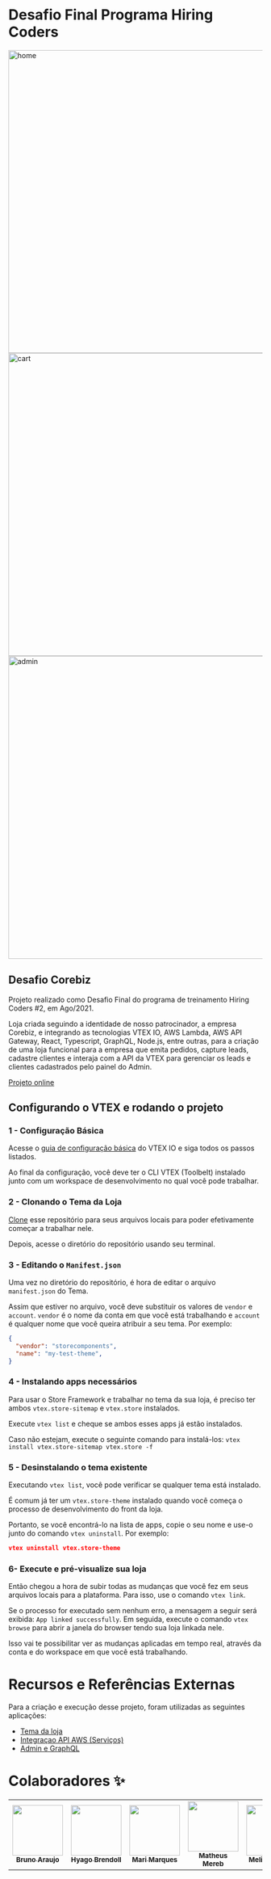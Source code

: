 # Desafio Final Programa Hiring Coders

<img src="https://cdn.discordapp.com/attachments/694236612254630012/881915118965903420/unknown.png" alt="home" width="600"/>
<img src="https://cdn.discordapp.com/attachments/694236612254630012/881976816561180712/unknown.png" alt="cart" width="600"/>
<img src="https://cdn.discordapp.com/attachments/879881118059470859/881978074256773190/admin.png" alt="admin" width="600"/>


## Desafio Corebiz

Projeto realizado como Desafio Final do programa de treinamento Hiring Coders #2, em Ago/2021. 

Loja criada seguindo a identidade de nosso patrocinador, a empresa Corebiz, e integrando as tecnologias VTEX IO, AWS Lambda, AWS API Gateway, React, Typescript, GraphQL, Node.js, entre outras, para a criação de uma loja funcional para a empresa que emita pedidos, capture leads, cadastre clientes e interaja com a API da VTEX para gerenciar os leads e clientes cadastrados pelo painel do Admin.

[Projeto online](https://corebiz--hiringcoders202127.myvtex.com/about)

## Configurando o VTEX e rodando o projeto

### 1 -  Configuração Básica

Acesse o [guia de configuração básica](https://vtex.io/docs/getting-started/build-stores-with-store-framework/1) do VTEX IO e siga todos os passos listados.

Ao final da configuração, você deve ter o CLI VTEX (Toolbelt) instalado junto com um workspace de desenvolvimento no qual você pode trabalhar.

### 2 -  Clonando o Tema da Loja

[Clone](https://help.github.com/en/github/creating-cloning-and-archiving-repositories/cloning-a-repository) esse repositório para seus arquivos locais para poder efetivamente começar a trabalhar nele.

Depois, acesse o diretório do repositório usando seu terminal.

### 3 -  Editando o `Manifest.json`

Uma vez no diretório do repositório, é hora de editar o arquivo `manifest.json` do Tema.

Assim que estiver no arquivo, você deve substituir os valores de `vendor` e `account`. `vendor` é o nome da conta em que você está trabalhando e `account` é qualquer nome que você queira atribuir a seu tema. Por exemplo:

```json
{
  "vendor": "storecomponents",
  "name": "my-test-theme",
}
```

###  4 -  Instalando apps necessários

Para usar o Store Framework e trabalhar no tema da sua loja, é preciso ter ambos `vtex.store-sitemap` e `vtex.store` instalados.

Execute `vtex list` e cheque se ambos esses apps já estão instalados.

Caso não estejam, execute o seguinte comando para instalá-los: `vtex install vtex.store-sitemap vtex.store -f`

###  5 -  Desinstalando o tema existente

Executando `vtex list`, você pode verificar se qualquer tema está instalado.

É comum já ter um `vtex.store-theme` instalado quando você começa o processo de desenvolvimento do front da loja.

Portanto, se você encontrá-lo na lista de apps, copie o seu nome e use-o junto do comando `vtex uninstall`. Por exemplo: 

```json
vtex uninstall vtex.store-theme
```

###  6- Execute e pré-visualize sua loja

Então chegou a hora de subir todas as mudanças que você fez em seus arquivos locais para a plataforma. Para isso, use o comando `vtex link`.

Se o processo for executado sem nenhum erro, a mensagem a seguir será exibida: `App linked successfully`. Em seguida, execute o comando `vtex browse` para abrir a janela do browser tendo sua loja linkada nele.

Isso vai te possibilitar ver as mudanças aplicadas em tempo real, através da conta e do workspace em que você está trabalhando.


# Recursos e Referências Externas

Para a criação e execução desse projeto, foram utilizadas as seguintes aplicações:
- [Tema da loja](#)
- [Integraçao API AWS (Serviços)](https://github.com/matheusmereb/hc-corebiz-27-apis)
- [Admin e GraphQL](https://github.com/willamys/wgfa7-admin-vtex-io)

# Colaboradores ✨
<table>
  <tr>
    <td align="center"><a href="https://github.com/brunotda"><img src="https://avatars0.githubusercontent.com/u/15007670?v=4" width="100px;" alt=""/><br /><sub><b>Bruno Araujo</b></sub></a></td>
    <td align="center"><a href="https://github.com/brendoll"><img src="https://avatars0.githubusercontent.com/u/5557733?v=4" width="100px;" alt=""/><br /><sub><b>Hyago Brendoll</b></sub></a></td>
    <td align="center"><a href="https://github.com/marim77"><img src="https://avatars0.githubusercontent.com/u/87247438?v=4" width="100px;" alt=""/><br /><sub><b>Mari Marques</b></sub></a></td>
    <td align="center"><a href="https://github.com/matheusmereb"><img src="https://avatars0.githubusercontent.com/u/79163839?v=4" width="100px;" alt=""/><br /><sub><b>Matheus Mereb</b></sub></a></td>
    <td align="center"><a href="https://github.com/melissareboucas"><img src="https://avatars0.githubusercontent.com/u/86539553?v=4" width="100px;" alt=""/><br /><sub><b>Melissa Viana</b></sub></a></td>
     <td align="center"><a href="https://github.com/sergiofdf"><img src="https://avatars0.githubusercontent.com/u/84455399?v=4" width="100px;" alt=""/><br /><sub><b>Sérgio Filho</b></sub></a></td>
    <td align="center"><a href="https://github.com/kyothiago"><img src="https://avatars0.githubusercontent.com/u/20112201?v=4" width="100px;" alt=""/><br /><sub><b>Thiago Almeida</b></sub></a></td>
    <td align="center"><a href="https://github.com/vanzacher"><img src="https://avatars0.githubusercontent.com/u/60407938?v=4" width="100px;" alt=""/><br /><sub><b>Vanderlei Zacher</b></sub></a></td>
    <td align="center"><a href="https://github.com/VanessaOrmonde"><img src="https://avatars0.githubusercontent.com/u/74844964?v=4" width="100px;" alt=""/><br /><sub><b>Vanessa Ormonde</b></sub></a></td>
    <td align="center"><a href="https://github.com/willamys"><img src="https://avatars0.githubusercontent.com/u/1679148?v=4" width="100px;" alt=""/><br /><sub><b>Willamys Araújo</b></sub></a></td>
  </tr>
</table>
